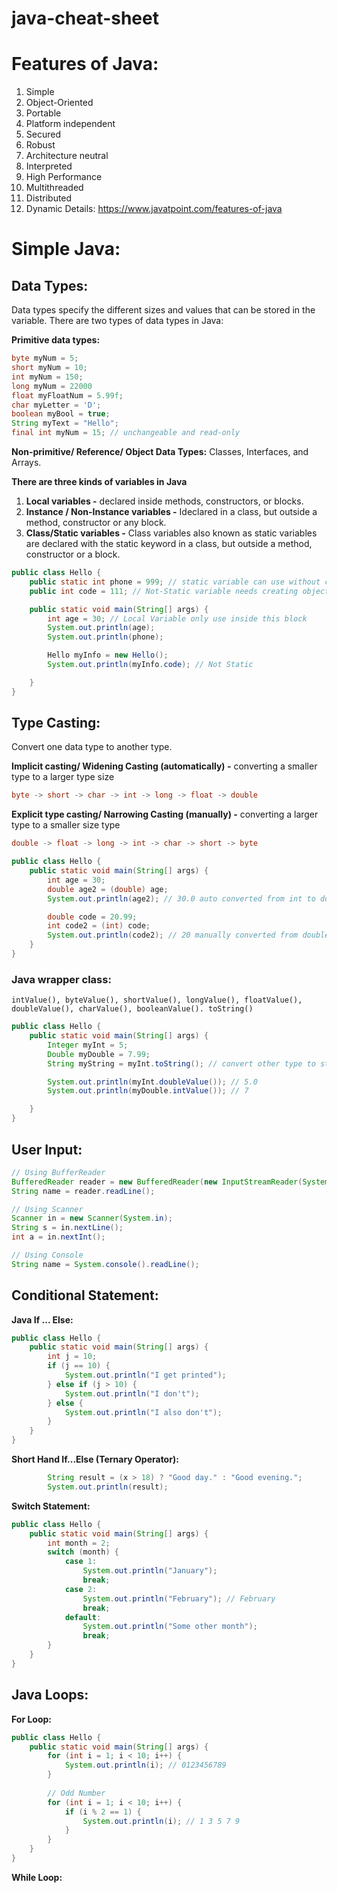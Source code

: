# java-cheat-sheet
# Features of Java:
1. Simple
2. Object-Oriented
3. Portable
4. Platform independent
5. Secured
6. Robust
7. Architecture neutral
8. Interpreted
9. High Performance
10. Multithreaded
11. Distributed
12. Dynamic
Details: https://www.javatpoint.com/features-of-java


# Simple Java:
## Data Types:
Data types specify the different sizes and values that can be stored in the variable. There are two types of data types in Java:

**Primitive data types:**
```java
byte myNum = 5;
short myNum = 10;
int myNum = 150;
long myNum = 22000
float myFloatNum = 5.99f;
char myLetter = 'D';
boolean myBool = true;
String myText = "Hello";
final int myNum = 15; // unchangeable and read-only
```
**Non-primitive/ Reference/ Object Data Types:** Classes, Interfaces, and Arrays.

**There are three kinds of variables in Java**
1. **Local variables -** declared inside methods, constructors, or blocks.
3. **Instance / Non-Instance variables -** Ideclared in a class, but outside a method, constructor or any block.
4. **Class/Static variables -** Class variables also known as static variables are declared with the static keyword in a class, but outside a method, constructor or a block.
```java
public class Hello {
    public static int phone = 999; // static variable can use without creating object/instance
    public int code = 111; // Not-Static variable needs creating object/instance to use

    public static void main(String[] args) {
        int age = 30; // Local Variable only use inside this block
        System.out.println(age);
        System.out.println(phone);

        Hello myInfo = new Hello();
        System.out.println(myInfo.code); // Not Static

    }
}
```
## Type Casting:
Convert one data type to another type.

**Implicit casting/ Widening Casting (automatically) -** converting a smaller type to a larger type size
```java 
byte -> short -> char -> int -> long -> float -> double 
```

**Explicit type casting/ Narrowing Casting (manually) -** converting a larger type to a smaller size type
```java 
double -> float -> long -> int -> char -> short -> byte 
```
```java
public class Hello {
    public static void main(String[] args) {
        int age = 30;
        double age2 = (double) age;
        System.out.println(age2); // 30.0 auto converted from int to double (smaller to larger)

        double code = 20.99;
        int code2 = (int) code;
        System.out.println(code2); // 20 manually converted from double to int (larger to smaller)
    }
}
```
### Java wrapper class:
`intValue(), byteValue(), shortValue(), longValue(), floatValue(), doubleValue(), charValue(), booleanValue().
toString()`
```java
public class Hello {
    public static void main(String[] args) {
        Integer myInt = 5;
        Double myDouble = 7.99;
        String myString = myInt.toString(); // convert other type to string

        System.out.println(myInt.doubleValue()); // 5.0
        System.out.println(myDouble.intValue()); // 7

    }
}
```

## User Input:

```java
// Using BufferReader
BufferedReader reader = new BufferedReader(new InputStreamReader(System.in));
String name = reader.readLine();

// Using Scanner
Scanner in = new Scanner(System.in);
String s = in.nextLine();
int a = in.nextInt();

// Using Console
String name = System.console().readLine();
```

## Conditional Statement:
**Java If ... Else:**
```java 
public class Hello {
    public static void main(String[] args) {
        int j = 10;
        if (j == 10) {
            System.out.println("I get printed");
        } else if (j > 10) {
            System.out.println("I don't");
        } else {
            System.out.println("I also don't");
        }
    }
}
```
**Short Hand If...Else (Ternary Operator):**
```java 
        String result = (x > 18) ? "Good day." : "Good evening.";
        System.out.println(result);
```
**Switch Statement:**
```java
public class Hello {
    public static void main(String[] args) {
        int month = 2;
        switch (month) {
            case 1:
                System.out.println("January");
                break;
            case 2:
                System.out.println("February"); // February
                break;
            default:
                System.out.println("Some other month");
                break;
        }
    }
}
```
## Java Loops:
**For Loop:**
```java
public class Hello {
    public static void main(String[] args) {
        for (int i = 1; i < 10; i++) {
            System.out.println(i); // 0123456789
        }
        
        // Odd Number
        for (int i = 1; i < 10; i++) {
            if (i % 2 == 1) {
                System.out.println(i); // 1 3 5 7 9
            }
        }
    }
}
```
**While Loop:**


























